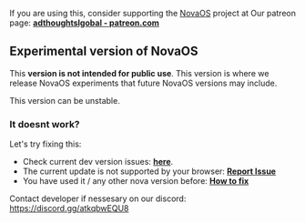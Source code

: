 If you are using this, consider supporting the [NovaOS](https://github.com/adthoughtsglobal/Nova-OS) project at Our patreon page: [**adthoughtslgobal - patreon.com**](https://www.patreon.com/adthoughtsglobal)

## Experimental version of NovaOS
This __**version is not intended for public use**__. This version is where we release NovaOS experiments that future NovaOS versions may include. 

This version can be unstable.

### It doesnt work?
Let's try fixing this:
- Check current dev version issues: [**here**](https://sites.google.com/view/novastuff/current-issues#h.msz4i2wejjnb).
- The current update is not supported by your browser: [**Report Issue**](https://discord.gg/atkqbwEQU8)
- You have used it / any other nova version before: [**How to fix**](https://thisisnovaos.blogspot.com/2024/09/preparing-for-switching-novaos-versions.html)

Contact developer if nessesary on our discord: https://discord.gg/atkqbwEQU8